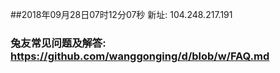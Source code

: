 ##2018年09月28日07时12分07秒 新址: 104.248.217.191
### 兔友常见问题及解答: https://github.com/wanggonging/d/blob/w/FAQ.md
